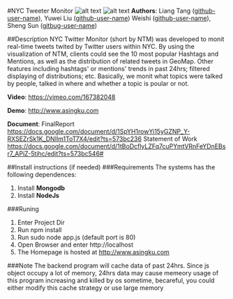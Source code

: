 #NYC Tweeter Monitor
![alt text](https://raw.githubusercontent.com/NYU-CS6313-SPRING2016/Group-2-Twitter-NYC/master/screenshot.png "Screenshot")
![alt text](https://raw.githubusercontent.com/NYU-CS6313-SPRING2016/Group-2-Twitter-NYC/master/new_style.png "Screenshot_new")
**Authors**: Liang Tang ([github-user-name](https://github.com/singku)), Yuwei Liu ([github-user-name](https://github.com/vivian3472 )) Weishi ([github-user-name](https://github.com/Weishi93)), Sheng Sun ([gitbug-user-name](https://github.com/se7enRune))

##Description
NYC Twitter Monitor (short by NTM) was developed to monit real-time tweets twited by Twitter users within NYC. By using the visualization of NTM, clients could see the 10 most popular Hashtags and Mentions, as well as the distribution of related tweets in GeoMap. Other features including hashtags' or mentions' trends in past 24hrs; filtered displaying of distributions; etc. Basically, we monit what topics were talked by people, talked in where and whether a topic is poular or not.

**Video**: https://vimeo.com/167382048

**Demo**: http://www.asingku.com

**Document**: 
  FinalReport https://docs.google.com/document/d/1SpYH1rowYi15yGZNP_Y-RXSEZrSk1K_DNIlm1ToT7X4/edit?ts=573bc236
  Statement of Work https://docs.google.com/document/d/1tBoDcflyLZFq7cuPYmtVRnFeYDnEBsr7_APiZ-5tihc/edit?ts=573bc546#

##Install instructions (if needed)
###Requirements 
The systems has the following dependences:
1. Install **Mongodb**
2. Install **NodeJs**


###Runing
1. Enter Project Dir
2. Run npm install
3. Run sudo node app.js (default port is 80)
4. Open Browser and enter http://localhost
5. The Homepage is hosted at http://www.asingku.com

###Note
The backend program will cache data of past 24hrs. Since js object occupy a lot of memory, 24hrs data may cause
memeory usage of this program increasing and killed by os sometime, becareful, you could either modify this cache strategy or use large memory



